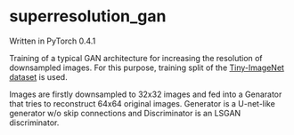 # superresolution_gan
Written in PyTorch 0.4.1

Training of a typical GAN architecture for increasing the resolution of downsampled images. For this purpose, training split of the [Tiny-ImageNet dataset](https://tiny-imagenet.herokuapp.com/) is used. 

Images are firstly downsampled to 32x32 images and fed into a Genarator that tries to reconstruct 64x64 original images. Generator is a U-net-like generator w/o skip connections and Discriminator is an LSGAN  discriminator.
